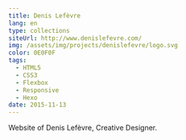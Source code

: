 ```yaml
---
title: Denis Lefèvre
lang: en
type: collections
siteUrl: http://www.denislefevre.com/
img: /assets/img/projects/denislefevre/logo.svg
color: 0E0F0F
tags:
  - HTML5
  - CSS3
  - Flexbox
  - Responsive
  - Hexo
date: 2015-11-13
---
```


Website of Denis Lefèvre, Creative Designer.
